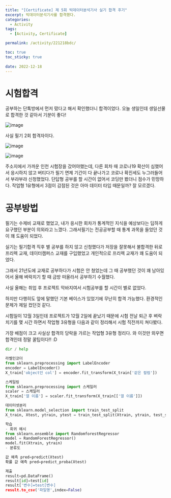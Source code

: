```yaml
---
title: "[Certificate] 제 5회 빅데이터분석기사 실기 합격 후기"
excerpt: 빅데이터분석기사를 합격했다.
categories:
  - Activity
tags:
  - [Activity, Certificate]

permalink: /activity/221218bdc/

toc: true
toc_sticky: true
 
date: 2022-12-18
---
```


# 시험합격

공부하는 단톡방에서 먼저 떴다고 해서 확인했더니 합격이었다. 오늘 생일인데 생일선물로 합격한 것 같아서 기분이 좋다!

![image](https://user-images.githubusercontent.com/49031232/208249395-ffca5aa5-2b48-402e-bb41-af2fa6cf29d7.png)


사실 필기 2회 합격자이다.

![image](https://user-images.githubusercontent.com/49031232/208249460-6fcb6da9-6740-475b-a560-c85e6285eed6.png)


![image](https://user-images.githubusercontent.com/49031232/208249431-88da4834-e3c3-49be-a6d8-3afbfbf13190.png)

주소지에서 가까운 인천 시험장을 갔어야했는데, 다른 회차 때 코로나19 확산이 심했어서 응시하지 않고 버티다가 필기 면제 기간이 다 끝나가고 코로나 확진세도 누그러들어서 부랴부랴 신청했었다.
단답형 공부를 할 시간이 없어서 코딩만 봤더니 점수가 민망하다. 작업형 1유형에서 3점이 감점된 것은 아마 데이터 타입 때문일까? 잘 모르겠다.

# 공부방법

필기는 수제비 교재로 했었고, 내가 응시한 회차가 통계적인 지식을 예상보다는 딥하게 요구했던 부분이 의외라고 느꼈다. 그래서필기는 전공공부할 때 통계 과목을 들었던 것이 꽤 도움이 되었다.

실기는 필기합격 직후 별 공부를 하지 않고 신청했다가 저장을 잘못해서 불합격한 뒤로 프리렉 교재, 데이터캠퍼스 교재를 구입했었고 개인적으로 프리렉 교재가 꽤 도움이 되었다.

그래서 21년도에 교재로 공부하다가 시험은 안 쳤었는데 그 때 공부했던 것이 꽤 남아있어서 올해 벼락치기 할 때 금방 떠올라서 공부하기 수월했다.

사실 올해는 취업 후 프로젝트 막바지여서 시험공부를 할 시간이 별로 없었다.

하지만 다행히도 앞에 말했던 기본 베이스가 있었기에 무난히 합격 가능했다. 환경적인 문제가 제일 컸던것 같다.

시험일이 12월 3일인데 프로젝트가 12월 2일에 끝났기 때문에 시험 전날 퇴근 후 벼락치기를 몇 시간 하면서 작업형 3유형을 다음과 같이 정리해서 시험 직전까지 쳐다봤다.

가장 배점이 크고 사실상 합격의 당락을 가르는 작업형 3유형 정리다. 와 이것만 외우면 합격인데 정말 꿀팁이다!! :D

```python
dir / help 

라벨인코더
from sklearn.preprocessing import LabelEncoder
encoder = LabelEncoder()
X_train['object인 col'] = encoder.fit_transform(X_train['같은 컬럼']) 

스케일링
from sklearn.preprocessing import 스케일러
scaler = 스케일러
X_train['열 이름'] = scaler.fit_transform(Χ_train[['열 이름']]) 

데이터셋분리
from sklearn.model_selection import train_test_split
X_train, Xtest, ytrain, ytest = train_test_split(Xtrain, ytrain, test_size= 0.2) 

학습
- 회귀 예시
from sklearn.ensemble import RandomforestRegressor
model = RandomForestRegressor()
model.fit(Xtrain, ytrain)
- 분류도

값 예측 pred=predict(Xtest)
확률 값 예측 pred=predict_proba(Xtest) 

제출
result=pd.DataFrame()
result[id]=test[id]
result['변수]=test[변수]
result.to_csv('파일명',index=False)
```
